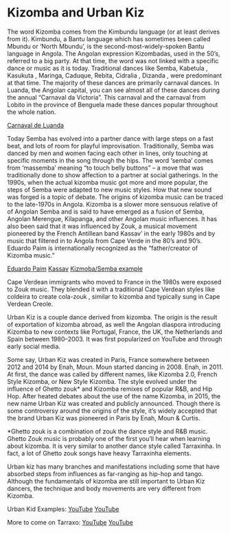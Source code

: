 # Kizomba and Urban Kiz
The word Kizomba  comes from the Kimbundu language (or at least derives from it). Kimbundu, a Bantu language which has sometimes been called Mbundu or ‘North Mbundu’, is the second-most-widely-spoken Bantu language in Angola. The Angolan expression Kizombadas, used in the 50’s, referred to a big party. At that time, the word was not linked with a specific dance or music as it is today. Traditional dances like Semba, Kabetula , Kasukuta , Maringa, Caduque, Rebita, Cidralia , Dizanda ,  were predominant at that time. The majority of these dances are primarily carnaval dances. In Luanda, the Angolan capital, you can see almost all of these dances during the annual  “Carnaval da Victoria”. This carnaval and the carnaval from Lobito in the province of Benguela made these dances popular throughout  the whole nation.  

[Carnaval de Luanda](https://www.youtube.com/watch?v=4vsvDBaTSig)

Today Semba has evolved into a partner dance with large steps on a fast beat, and lots of room for playful improvisation. Traditionally, Semba was danced by men and women facing each other in lines, only touching at specific moments in the song through the hips.  The word ‘semba’ comes from ‘massemba’ meaning “to touch belly buttons” – a move that was traditionally done to show affection to a partner at social gatherings. In the 1990s, when the actual kizomba music got more and more popular, the steps of Semba were adapted to new music styles. How that new sound was forged is a topic of debate. The origins of kizomba music can be traced to the late-1970s in Angola. Kizomba is a slower more sensuous relative of of Angolan Semba and is said to have emerged as a fusion of Semba, Angolan Merengue, Kilapanga, and other Angolan music influences. It has also been said that it was influenced by Zouk, a musical movement pioneered by the French Antillean band Kassav’ in the early 1980s and by music that filtered in to Angola from Cape Verde in the 80’s and 90’s. Eduardo Paim is internationally recognized as the “father/creator of Kizomba music.”  

[Eduardo Paim](https://www.youtube.com/watch?v=GLAVPmtTmT0)
[Kassav](https://www.youtube.com/watch?v=YCkTTeAhERE)
[Kizmoba/Semba example](https://www.youtube.com/watch?v=Q_870KuJFoQ)

Cape Verdean  immigrants who moved to France in the 1980s were exposed to Zouk music. They blended it with a traditional Cape Verdean styles like coldeira to create cola-zouk , similar to kizomba and typically sung in  Cape Verdean Creole.  

Urban Kiz is a couple dance derived from  kizomba. The origin is the result of exportation of kizomba abroad, as well the Angolan  diaspora introducing Kizomba to new contexts like Portugal, France, the UK, the Netherlands and Spain between 1980–2003. It was first popularized on YouTube and through early social media. 

Some say, Urban Kiz was created in Paris, France somewhere between 2012 and 2014 by Enah, Moun. Moun started dancing in 2008. Enah, in 2011. At first, the dance was called by different names, like Kizomba 2.0, French Style Kizomba, or New Style Kizomba. The style evolved under the influence of  Ghetto zouk*  and Kizomba remixes of popular R&B, and Hip Hop.  After heated debates about the use of the name Kizomba, in 2015, the new name Urban Kiz was created and publicly announced. Though there is some controversy around the origins of the style, it’s widely accepted that the brand Urban Kiz was pioneered in Paris by Enah, Moun & Curtis.

*Ghetto zouk is  a combination of zouk the dance style and R&B music. Ghetto Zouk music is probably one of the first you’ll hear when learning about kizomba. It is very similar to another dance style called Tarraxinha. In fact, a lot of Ghetto zouk songs have heavy Tarraxinha elements.

 Urban kiz has many branches and manifestations including some that have absorbed steps from influences as far-ranging as hip-hop and tango.  Although the fundamentals of kizomba are still important to Urban Kiz dancers, the technique and body movements are very different from Kizomba.

Urban Kid Examples:
[YouTube](https://www.youtube.com/watch?v=XodJYQ_MyEI)
[YouTube](https://www.youtube.com/watch?v=ZMFFy6Fp4Qo)

More to come on Tarraxo:
[YouTube](https://www.youtube.com/watch?v=Q8O9aTbxAVE&t=44s)
[YouTube](https://www.youtube.com/watch?v=370maV27BhE)


